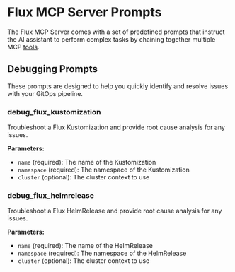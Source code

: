 # Flux MCP Server Prompts

The Flux MCP Server comes with a set of predefined prompts that instruct the AI assistant
to perform complex tasks by chaining together multiple MCP [tools](tools.md).

## Debugging Prompts

These prompts are designed to help you quickly identify and resolve issues with your GitOps pipeline.

### debug_flux_kustomization

Troubleshoot a Flux Kustomization and provide root cause analysis for any issues.

**Parameters:**

- `name` (required): The name of the Kustomization
- `namespace` (required): The namespace of the Kustomization
- `cluster` (optional): The cluster context to use

### debug_flux_helmrelease

Troubleshoot a Flux HelmRelease and provide root cause analysis for any issues.

**Parameters:**

- `name` (required): The name of the HelmRelease
- `namespace` (required): The namespace of the HelmRelease
- `cluster` (optional): The cluster context to use
